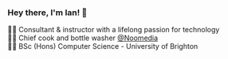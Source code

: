 ### Hey there, I'm Ian! 👋

👨‍🏫 Consultant & instructor with a lifelong passion for technology </br>
👨‍🍳 Chief cook and bottle washer [@Noomedia](https://github.com/noomedia/) </br>
👨‍🎓 BSc (Hons) Computer Science - University of Brighton

<!--
**ianjukes/ianjukes** is a ✨ _special_ ✨ repository because its `README.md` (this file) appears on your GitHub profile.

Here are some ideas to get you started:

- 🔭 I’m currently working on ...
- 🌱 I’m currently learning ...
- 👯 I’m looking to collaborate on ...
- 🤔 I’m looking for help with ...
- 💬 Ask me about ...
- 📫 How to reach me: ...
- 😄 Pronouns: ...
- ⚡ Fun fact: ...
-->

